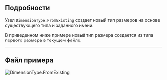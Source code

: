## Подробности
Узел `DimensionType.FromExisting` создает новый тип размеров на основе существующего типа и заданного имени.

В приведенном ниже примере новый тип размера создается из типа первого размера в текущем файле.
___
## Файл примера

![DimensionType.FromExisting](./Revit.Elements.DimensionType.FromExisting_img.jpg)
